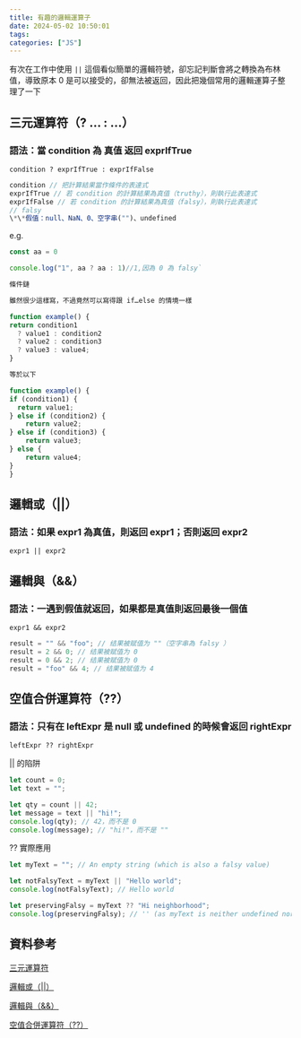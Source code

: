 ```yaml
---
title: 有趣的邏輯運算子
date: 2024-05-02 10:50:01
tags:
categories: ["JS"]
---
```


有次在工作中使用 `||` 這個看似簡單的邏輯符號，卻忘記判斷會將之轉換為布林值，導致原本 0 是可以接受的，卻無法被返回，因此把幾個常用的邏輯運算子整理了一下

## 三元運算符（? … : …）

### 語法：當 condition 為 真值 返回 exprIfTrue

`condition ? exprIfTrue : exprIfFalse`

```javascript
condition // 把計算結果當作條件的表達式
exprIfTrue // 若 condition 的計算結果為真值（truthy），則執行此表達式
exprIfFalse // 若 condition 的計算結果為真值（falsy），則執行此表達式
// falsy
\*\*假值：null、NaN、0、空字串("")、undefined
```

e.g.

```javascript
const aa = 0

console.log("1", aa ? aa : 1)//1,因為 0 為 falsy`

條件鏈

雖然很少這樣寫，不過竟然可以寫得跟 if…else 的情境一樣

function example() {
return condition1
  ? value1 : condition2
  ? value2 : condition3
  ? value3 : value4;
}

等於以下

function example() {
if (condition1) {
  return value1;
} else if (condition2) {
    return value2;
} else if (condition3) {
    return value3;
} else {
    return value4;
}
}
```

## 邏輯或（||）

### 語法：如果 expr1 為真值，則返回 expr1；否則返回 expr2

`expr1 || expr2`

## 邏輯與（&&）

### 語法：一遇到假值就返回，如果都是真值則返回最後一個值

`expr1 && expr2`

```javascript
result = "" && "foo"; // 结果被赋值为 ""（空字串為 falsy ）
result = 2 && 0; // 结果被赋值为 0
result = 0 && 2; // 结果被赋值为 0
result = "foo" && 4; // 结果被赋值为 4
```

## 空值合併運算符（??）

### 語法：只有在 leftExpr 是 null 或 undefined 的時候會返回 rightExpr

`leftExpr ?? rightExpr`

|| 的陷阱

```javascript
let count = 0;
let text = "";

let qty = count || 42;
let message = text || "hi!";
console.log(qty); // 42，而不是 0
console.log(message); // "hi!"，而不是 ""
```

?? 實際應用

```javascript
let myText = ""; // An empty string (which is also a falsy value)

let notFalsyText = myText || "Hello world";
console.log(notFalsyText); // Hello world

let preservingFalsy = myText ?? "Hi neighborhood";
console.log(preservingFalsy); // '' (as myText is neither undefined nor null)
```

## 資料參考

[三元運算符](https://developer.mozilla.org/zh-CN/docs/Web/JavaScript/Reference/Operators/Conditional_operator)

[邏輯或（||）](https://developer.mozilla.org/zh-CN/docs/Web/JavaScript/Reference/Operators/Logical_OR)

[邏輯與（&&）](https://developer.mozilla.org/zh-CN/docs/Web/JavaScript/Reference/Operators/Logical_AND)

[空值合併運算符（??）](https://developer.mozilla.org/zh-CN/docs/Web/JavaScript/Reference/Operators/Nullish_coalescing)
